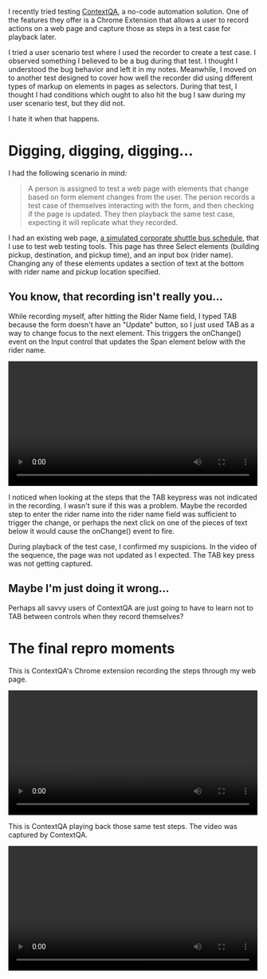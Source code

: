 I recently tried testing <a href="https://contextqa.com/">ContextQA</a>, a no-code automation
solution. One of the features they offer is a Chrome Extension that allows a user to
record actions on a web page and capture those as steps in a test case for playback
later.

I tried a user scenario test where I used the recorder to create a test case. I observed
something I believed to be a bug during that test. I thought I understood the bug
behavior and left it in my notes. Meanwhile, I moved on to another test designed to
cover how well the recorder did using different types of markup on elements in pages
as selectors. During that test, I thought I had conditions which ought to also hit the
bug I saw during my user scenario test, but they did not.

I hate it when that happens.

Digging, digging, digging...
=============================================
I had the following scenario in mind:
> A person is assigned to test a web page with elements that change based on form
> element changes from the user. The person records a test case of themselves interacting
> with the form, and then checking if the page is updated. They then playback
> the same test case, expecting it will replicate what they recorded.

I had an existing web page, <a href="https://waynemroseberry.github.io/assets/testform.html">a simulated corporate shuttle bus schedule</a>, that
I use to test web testing tools. This page has three Select elements (building pickup, destination, and pickup time),
and an input box (rider name). Changing any of these elements updates a section of
text at the bottom with rider name and pickup location specified.

You know, that recording isn't really you...
--------------------------------------------
While recording myself, after hitting the Rider Name field, I typed
TAB because the form doesn't have an "Update" button, so I just used TAB
as a way to change focus to the next element. This triggers the onChange()
event on the Input control that updates the Span element below with
the rider name.

<video width="500" controls>
  <source src="https://waynemroseberry.github.io/assets/contextqa_recorder_playback_busroute_mismatch.mp4">
</video>

I noticed when looking at the steps that the TAB keypress was
not indicated in the recording. I wasn't sure if this was a problem.
Maybe the recorded step to enter the rider name into the rider name
field was sufficient to trigger the change, or perhaps the next click
on one of the pieces of text below it would cause the onChange() event to
fire.

During playback of the test case, I confirmed my suspicions. In the video
of the sequence, the page was not updated as I expected. The TAB key
press was not getting captured.

Maybe I'm just doing it wrong...
--------------------------------------------
Perhaps all savvy users of ContextQA are just going to have to learn
not to TAB between controls when they record themselves?

The final repro moments
=============================================
This is ContextQA's Chrome extension recording the steps through my web page.

<video width="500" controls>
  <source src="https://waynemroseberry.github.io/assets/contextqa_recorder_fruitorder.webm">
</video>

This is ContextQA playing back those same test steps. The video was captured
by ContextQA.

<video width="500" controls>
  <source src="https://waynemroseberry.github.io/assets/contextqa_playback_fruitorder.webm">
</video>
